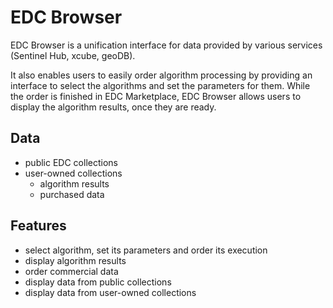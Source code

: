 # EDC Browser

EDC Browser is a unification interface for data provided by various services (Sentinel Hub, xcube,
geoDB).

It also enables users to easily order algorithm processing by providing an interface to select the algorithms and set the parameters for them. While the order is finished in EDC Marketplace, EDC Browser allows users to display the algorithm results, once they are ready.

## Data
- public EDC collections
- user-owned collections 
  - algorithm results
  - purchased data

## Features
- select algorithm, set its parameters and order its execution
- display algorithm results
- order commercial data
- display data from public collections
- display data from user-owned collections
